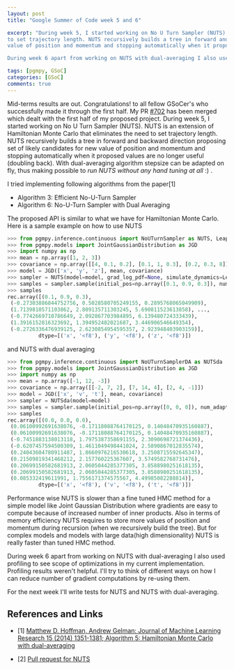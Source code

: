 ```yaml
---
layout: post
title: "Google Summer of Code week 5 and 6"

excerpt: "During week 5, I started working on No U Turn Sampler (NUTS). NUTS is an extension of Hamiltonian Monte Carlo that eliminates the need
to set trajectory length. NUTS recursively builds a tree in forward and backward direction proposing set of likely candidates for new
value of position and momentum and stopping automatically when it proposed values are no longer useful (doubling back). 

During week 6 apart from working on NUTS with dual-averaging I also used profiling to see scope of optimizations in my current implementation."

tags: [pgmpy, GSoC]
categories: [GSoC]
comments: true
---
```

Mid-terms results are out. Congratulations! to all fellow GSoCer's who successfully made it through the first half.
My PR [#702](https://github.com/pgmpy/pgmpy/pull/702) has been merged which dealt with the first half of my proposed project.
During week 5, I started working on No U Turn Sampler (NUTS). NUTS is an extension of Hamiltonian Monte Carlo that eliminates the need
to set trajectory length. NUTS recursively builds a tree in forward and backward direction proposing set of likely candidates for new
value of position and momentum and stopping automatically when it proposed values are no longer useful (doubling back). With dual-averaging
algorithm stepsize can be adapted on fly, thus making possible to _run NUTS without any hand tuning at all_ :) .

I tried implementing following algorithms from the paper[1]
- Algorithm 3: Efficient No-U-Turn Sampler
- Algorithm 6: No-U-Turn Sampler with Dual Averaging

The proposed API is similar to what we have for Hamiltonian Monte Carlo. Here is a sample example on how to use NUTS

~~~python
>>> from pgmpy.inference.continuous import NoUTurnSampler as NUTS, LeapFrog
>>> from pgmpy.models import JointGaussianDistribution as JGD
>>> import numpy as np
>>> mean = np.array([1, 2, 3])
>>> covariance = np.array([[4, 0.1, 0.2], [0.1, 1, 0.3], [0.2, 0.3, 8]])
>>> model = JGD(['x', 'y', 'z'], mean, covariance)
>>> sampler = NUTS(model=model, grad_log_pdf=None, simulate_dynamics=LeapFrog)
>>> samples = sampler.sample(initial_pos=np.array([0.1, 0.9, 0.3]), num_samples=20000,stepsize=0.4)
>>> samples
rec.array([(0.1, 0.9, 0.3),
 (-0.27303886844752756, 0.5028580705249155, 0.2895768065049909),
 (1.7139810571103862, 2.809135711303245, 5.690811523613858), ...,
 (-0.7742669710786649, 2.092867703984895, 6.139480724333439),
 (1.3916152816323692, 1.394952482021687, 3.446906546649354),
 (-0.2726336476939125, 2.6230854954595357, 2.923948403903159)], 
          dtype=[('x', '<f8'), ('y', '<f8'), ('z', '<f8')])
~~~
 and NUTS with dual averaging
~~~python
>>> from pgmpy.inference.continuous import NoUTurnSamplerDA as NUTSda
>>> from pgmpy.models import JointGaussianDistribution as JGD
>>> import numpy as np
>>> mean = np.array([-1, 12, -3])
>>> covariance = np.array([[-2, 7, 2], [7, 14, 4], [2, 4, -1]])
>>> model = JGD(['x', 'v', 't'], mean, covariance)
>>> sampler = NUTSda(model=model)
>>> samples = sampler.sample(initial_pos=np.array([0, 0, 0]), num_adapt=10, num_samples=10, stepsize=0.25)
>>> samples
rec.array([(0.0, 0.0, 0.0),
 (0.06100992691638076, -0.17118088764170125, 0.14048470935160887),
 (0.06100992691638076, -0.17118088764170125, 0.14048470935160887),
 (-0.7451883138013118, 1.7975387358691155, 2.3090698721374436),
 (-0.6207457594500309, 1.4611049498441024, 2.5890867012835574),
 (0.24043604780911487, 1.8660976216530618, 3.2508715592645347),
 (0.21509819341468212, 2.157760225367607, 3.5749582768731476),
 (0.20699150582681913, 2.0605044285377305, 3.8588980251618135),
 (0.20699150582681913, 2.0605044285377305, 3.8588980251618135),
 (0.085332419611991, 1.7556171374575567, 4.49985082288814)], 
          dtype=[('x', '<f8'), ('v', '<f8'), ('t', '<f8')])
~~~

Performance wise NUTS is slower than a fine tuned HMC method for a simple model like Joint Gaussian Distribution where gradients are easy to compute
because of increased number of inner products. Also in terms of memory efficiency NUTS requires to store more values of position and momentum during recursion
(when we recursively build the tree). But for complex models and models with large data(high dimensionality) NUTS is really faster than tuned HMC method.

During week 6 apart from working on NUTS with dual-averaging I also used profiling to see scope of optimizations in my current implementation.
Profiling results weren't helpful. I'll try to think of different ways on how I can reduce number of gradient computations by re-using them.

For the next week I'll write tests for NUTS and NUTS with dual-averaging.

## References and Links
- [1] [Matthew D. Hoffman, Andrew Gelman: Journal of Machine Learning Research 15 (2014) 1351-1381; Algorithm 5: Hamiltonian Monte Carlo with dual-averaging](http://www.stat.columbia.edu/~gelman/research/published/nuts.pdf)

- [2] [Pull request for NUTS](https://github.com/pgmpy/pgmpy/pull/706)
